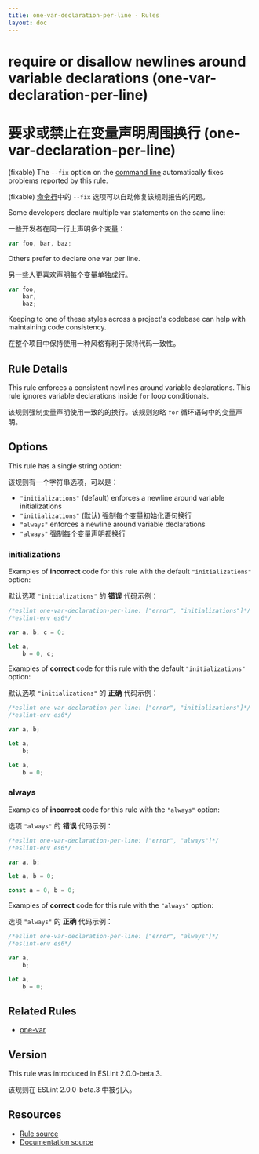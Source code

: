```yaml
---
title: one-var-declaration-per-line - Rules
layout: doc
---
```

<!-- Note: No pull requests accepted for this file. See README.md in the root directory for details. -->

# require or disallow newlines around variable declarations (one-var-declaration-per-line)

# 要求或禁止在变量声明周围换行 (one-var-declaration-per-line)

(fixable) The `--fix` option on the [command line](../user-guide/command-line-interface#fix) automatically fixes problems reported by this rule.

(fixable) [命令行](../user-guide/command-line-interface#fix)中的 `--fix` 选项可以自动修复该规则报告的问题。

Some developers declare multiple var statements on the same line:

一些开发者在同一行上声明多个变量：

```js
var foo, bar, baz;
```

Others prefer to declare one var per line.

另一些人更喜欢声明每个变量单独成行。

```js
var foo,
    bar,
    baz;
```

Keeping to one of these styles across a project's codebase can help with maintaining code consistency.

在整个项目中保持使用一种风格有利于保持代码一致性。

## Rule Details

This rule enforces a consistent newlines around variable declarations. This rule ignores variable declarations inside `for` loop conditionals.

该规则强制变量声明使用一致的的换行。该规则忽略 `for` 循环语句中的变量声明。

## Options

This rule has a single string option:

该规则有一个字符串选项，可以是：

* `"initializations"` (default) enforces a newline around variable initializations
* `"initializations"` (默认) 强制每个变量初始化语句换行
* `"always"` enforces a newline around variable declarations
* `"always"` 强制每个变量声明都换行

### initializations

Examples of **incorrect** code for this rule with the default `"initializations"` option:

默认选项 `"initializations"` 的 **错误** 代码示例：

```js
/*eslint one-var-declaration-per-line: ["error", "initializations"]*/
/*eslint-env es6*/

var a, b, c = 0;

let a,
    b = 0, c;
```

Examples of **correct** code for this rule with the default `"initializations"` option:

默认选项 `"initializations"` 的 **正确** 代码示例：

```js
/*eslint one-var-declaration-per-line: ["error", "initializations"]*/
/*eslint-env es6*/

var a, b;

let a,
    b;

let a,
    b = 0;
```

### always

Examples of **incorrect** code for this rule with the `"always"` option:

选项 `"always"` 的 **错误** 代码示例：

```js
/*eslint one-var-declaration-per-line: ["error", "always"]*/
/*eslint-env es6*/

var a, b;

let a, b = 0;

const a = 0, b = 0;
```

Examples of **correct** code for this rule with the `"always"` option:

选项 `"always"` 的 **正确** 代码示例：

```js
/*eslint one-var-declaration-per-line: ["error", "always"]*/
/*eslint-env es6*/

var a,
    b;

let a,
    b = 0;
```

## Related Rules

* [one-var](one-var)

## Version

This rule was introduced in ESLint 2.0.0-beta.3.

该规则在 ESLint 2.0.0-beta.3 中被引入。

## Resources

* [Rule source](https://github.com/eslint/eslint/tree/master/lib/rules/one-var-declaration-per-line.js)
* [Documentation source](https://github.com/eslint/eslint/tree/master/docs/rules/one-var-declaration-per-line.md)

